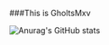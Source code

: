 ###This is GholtsMxv

![Anurag's GitHub stats](https://github-readme-stats.vercel.app/api?username=GHOSTEEEEEER&show_icons=true&theme=radical)
